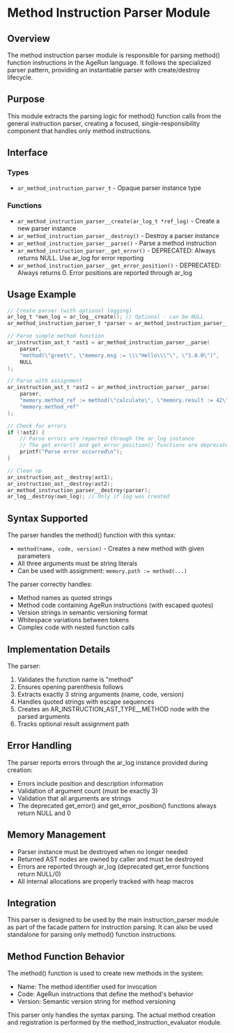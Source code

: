 # Method Instruction Parser Module

## Overview

The method instruction parser module is responsible for parsing method() function instructions in the AgeRun language. It follows the specialized parser pattern, providing an instantiable parser with create/destroy lifecycle.

## Purpose

This module extracts the parsing logic for method() function calls from the general instruction parser, creating a focused, single-responsibility component that handles only method instructions.

## Interface

### Types

- `ar_method_instruction_parser_t` - Opaque parser instance type

### Functions

- `ar_method_instruction_parser__create(ar_log_t *ref_log)` - Create a new parser instance
- `ar_method_instruction_parser__destroy()` - Destroy a parser instance
- `ar_method_instruction_parser__parse()` - Parse a method instruction
- `ar_method_instruction_parser__get_error()` - DEPRECATED: Always returns NULL. Use ar_log for error reporting
- `ar_method_instruction_parser__get_error_position()` - DEPRECATED: Always returns 0. Error positions are reported through ar_log

## Usage Example

```c
// Create parser (with optional logging)
ar_log_t *own_log = ar_log__create(); // Optional - can be NULL
ar_method_instruction_parser_t *parser = ar_method_instruction_parser__create(own_log);

// Parse simple method function
ar_instruction_ast_t *ast1 = ar_method_instruction_parser__parse(
    parser, 
    "method(\"greet\", \"memory.msg := \\\"Hello\\\"\", \"1.0.0\")", 
    NULL
);

// Parse with assignment
ar_instruction_ast_t *ast2 = ar_method_instruction_parser__parse(
    parser,
    "memory.method_ref := method(\"calculate\", \"memory.result := 42\", \"2.0.0\")",
    "memory.method_ref"
);

// Check for errors
if (!ast2) {
    // Parse errors are reported through the ar_log instance
    // The get_error() and get_error_position() functions are deprecated
    printf("Parse error occurred\n");
}

// Clean up
ar_instruction_ast__destroy(ast1);
ar_instruction_ast__destroy(ast2);
ar_method_instruction_parser__destroy(parser);
ar_log__destroy(own_log); // Only if log was created
```

## Syntax Supported

The parser handles the method() function with this syntax:
- `method(name, code, version)` - Creates a new method with given parameters
- All three arguments must be string literals
- Can be used with assignment: `memory.path := method(...)`

The parser correctly handles:
- Method names as quoted strings
- Method code containing AgeRun instructions (with escaped quotes)
- Version strings in semantic versioning format
- Whitespace variations between tokens
- Complex code with nested function calls

## Implementation Details

The parser:
1. Validates the function name is "method"
2. Ensures opening parenthesis follows
3. Extracts exactly 3 string arguments (name, code, version)
4. Handles quoted strings with escape sequences
5. Creates an AR_INSTRUCTION_AST_TYPE__METHOD node with the parsed arguments
6. Tracks optional result assignment path

## Error Handling

The parser reports errors through the ar_log instance provided during creation:
- Errors include position and description information
- Validation of argument count (must be exactly 3)
- Validation that all arguments are strings
- The deprecated get_error() and get_error_position() functions always return NULL and 0

## Memory Management

- Parser instance must be destroyed when no longer needed
- Returned AST nodes are owned by caller and must be destroyed
- Errors are reported through ar_log (deprecated get_error functions return NULL/0)
- All internal allocations are properly tracked with heap macros

## Integration

This parser is designed to be used by the main instruction_parser module as part of the facade pattern for instruction parsing. It can also be used standalone for parsing only method() function instructions.

## Method Function Behavior

The method() function is used to create new methods in the system:
- Name: The method identifier used for invocation
- Code: AgeRun instructions that define the method's behavior
- Version: Semantic version string for method versioning

This parser only handles the syntax parsing. The actual method creation and registration is performed by the method_instruction_evaluator module.